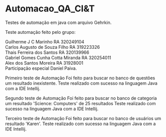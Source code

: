 # Automacao_QA_CI&T
Testes de automação em java com arquivo Gehrkin.  

Teste automação feito pelo grupo:  

Guilherme J C Marinho RA 320249104  
Carlos Augusto de Souza Filho RA 319223326  
Thais Ferreira dos Santos RA 320139966  
Gabriel Gomes Cunha Cotta Miranda RA 320254011  
Alex dos Santos Moreira RA 31928001  
Participação especial Daniel Paiva.  

Primeiro teste de Automação
Foi feito para buscar no banco de questões um resultado inexistente.
Teste realizado com sucesso na linguagem Java com a IDE Intellij.

Segundo teste de Automação
Foi feito para buscar no banco de categoria um resultado 'Science: Computers' de 25 resultados
Teste realizado com sucesso na linguagem Java com a IDE Intellij.

Terceiro teste de Automação
Foi feito para buscar no banco de usuários um resultado 'Karen'.
Teste realizado com sucesso na linguagem Java com a IDE Intellij.
